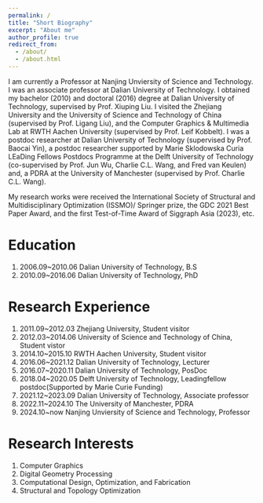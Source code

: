 ```yaml
---
permalink: /
title: "Short Biography"
excerpt: "About me"
author_profile: true
redirect_from: 
  - /about/
  - /about.html
---
```


I am currently a Professor at Nanjing Unviersity of Science and Technology. 
I was an associate professor at Dalian University of Technology. 
I obtained my bachelor (2010) and doctoral (2016) degree at Dalian University of Technology, 
supervised by Prof. Xiuping Liu.
I visited the Zhejiang University and the University of Science and Technology of 
China (supervised by Prof. Ligang Liu), and the Computer Graphics & Multimedia Lab at RWTH 
Aachen University (supervised by Prof. Leif Kobbelt). I was a postdoc researcher at Dalian University of 
Technology (supervised by Prof. Baocai Yin), a postdoc researcher supported by Marie Sklodowska Curia 
LEaDing Fellows Postdocs Programme at the Delft University 
of Technology (co-supervised by Prof. Jun Wu, Charlie C.L. Wang, and 
Fred van Keulen) and, a PDRA at the University of Manchester (supervised by Prof. Charlie C.L. Wang). 

My research works were received the International Society of 
Structural and Multidisciplinary Optimization (ISSMO)/ Springer prize, the 
GDC 2021 Best Paper Award, and the first Test-of-Time Award of Siggraph Asia (2023), etc. 

Education
======
1. 2006.09~2010.06  Dalian University of Technology, B.S
1. 2010.09~2016.06  Dalian University of Technology, PhD

Research Experience
======
1. 2011.09~2012.03 Zhejiang University,                             Student visitor
1. 2012.03~2014.06 University of Science and Technology of China,   Student vistor
1. 2014.10~2015.10 RWTH Aachen University,                          Student visitor
1. 2016.06~2021.12 Dalian University of Technology,                 Lecturer
1. 2016.07~2020.11 Dalian University of Technology,                 PosDoc
1. 2018.04~2020.05 Delft University of Technology,                  Leadingfellow postdoc(Supported by Marie Curie Funding)
1. 2021.12~2023.09 Dalian University of Technology,                 Associate professor
1. 2022.11~2024.10 The University of Manchester,                    PDRA
1. 2024.10~now     Nanjing Unviersity of Science and Technology,    Professor

Research Interests
======
1. Computer Graphics
1. Digital Geometry Processing
1. Computational Design, Optimization, and Fabrication
1. Structural and Topology Optimization